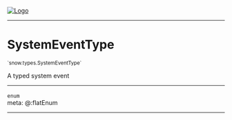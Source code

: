 
[![Logo](../../../images/logo.png)](../../../api/index.html)

---



<h1>SystemEventType</h1>
<small>`snow.types.SystemEventType`</small>

A typed system event

---

`enum`
<span class="meta">
<br/>meta: @:flatEnum
</span>


---

&nbsp;
&nbsp;

